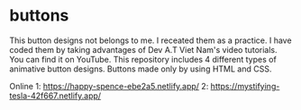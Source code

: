 # buttons
This button designs not belongs to me. I receated them as a practice. I have coded them by taking advantages of Dev A.T Viet Nam's video tutorials. You can find it on YouTube. This repository includes 4 different types of animative button designs.
Buttons made only by using HTML and CSS.


Online 1: https://happy-spence-ebe2a5.netlify.app/
       2: https://mystifying-tesla-42f667.netlify.app/
